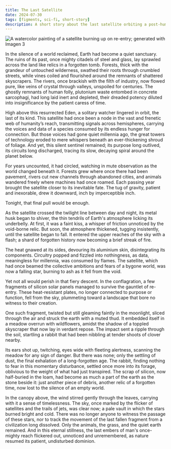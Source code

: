 ```yaml
---
title: The Last Satellite
date: 2024-07-30
tags: [figments, sci-fi, short-story]
description: A short story about the last satellite orbiting a post-human Earth and its final descent.
---
```


![A watercolor painting of a satellite burning up on re-entry; generated with Imagen 3](~/satellite.webp)

In the silence of a world reclaimed, Earth had become a quiet sanctuary. The ruins of its past, once mighty citadels of steel and glass, lay sprawled across the land like relics in a forgotten tomb. Forests, thick with the grandeur of untouched wilderness, swathed their roots through crumbled streets, while vines coiled and flourished around the remnants of shattered skyscrapers. The rivers, once brackish with the filth of industry, now flowed pure, like veins of crystal through valleys, unspoiled for centuries. The ghostly remnants of human folly, plutonium waste entombed in concrete sarcophagi, had long laid inert and depleted, their dreaded potency diluted into insignificance by the patient caress of time.

High above this resurrected Eden, a solitary watcher lingered in orbit, the last of its kind. This satellite had once been a node in the vast and frenetic web of humanity’s reach, transmitting signals across hemispheres, carrying the voices and data of a species consumed by its endless hunger for connection. But those voices had gone quiet millennia ago, the great towers of technology eroded to mere whispers beneath an ever-thickening shroud of foliage. And yet, this silent sentinel remained; its purpose long outlived, its circuits long discharged, tracing its slow, decaying spiral around the planet below.

For years uncounted, it had circled, watching in mute observation as the world changed beneath it. Forests grew where once there had been pavement, rivers cut new channels through abandoned cities, and animals wandered freely where machines had once roamed. Each passing year brought the satellite closer to its inevitable fate. The tug of gravity, patient and inexorable, drew it downward, inch by imperceptible inch.

Tonight, that final pull would be enough.

As the satellite crossed the twilight line between day and night, its metal husk began to shiver, the thin tendrils of Earth's atmosphere licking its underbelly. At first, it was a faint kiss, a whisper of friction unnoticed by the void-borne relic. But soon, the atmosphere thickened, tugging insistently, until the satellite began to fall. It entered the upper reaches of the sky with a flash; a shard of forgotten history now becoming a brief streak of fire.

The heat gnawed at its sides, devouring its aluminium skin, disintegrating its components. Circuitry popped and fizzled into nothingness, as data, meaningless for millennia, was consumed by flames. The satellite, which had once beamed the collective ambitions and fears of a bygone world, was now a falling star, burning to ash as it fell from the void.

Yet not all would perish in that fiery descent. In the conflagration, a few fragments of silicon solar panels managed to survive the gauntlet of re-entry. These heat-resistant plates, no longer connected to purpose or function, fell from the sky, plummeting toward a landscape that bore no witness to their creation.

One such fragment, twisted but still gleaming faintly in the moonlight, sliced through the air and struck the earth with a muted thud. It embedded itself in a meadow overrun with wildflowers, amidst the shadow of a toppled skyscraper that now lay in verdant repose. The impact sent a ripple through the soil, startling a rabbit that had been nibbling at tender shoots of clover nearby.

Its ears shot up, twitching, eyes wide with fleeting alertness, scanning the meadow for any sign of danger. But there was none; only the settling of dust, the final exhalation of a long-forgotten age. The rabbit, finding nothing to fear in this momentary disturbance, settled once more into its forage, oblivious to the weight of what had just transpired. The scrap of silicon, now half-buried in the loam, had become as much a part of the earth as the stone beside it: just another piece of debris, another relic of a forgotten time, now lost to the silence of an empty world.

In the canopy above, the wind stirred gently through the leaves, carrying with it a sense of timelessness. The sky, once marked by the flicker of satellites and the trails of jets, was clear now; a pale vault in which the stars burned bright and cold. There was no longer anyone to witness the passage of these stars, nor to track the movement of the last fallen fragment from a civilization long dissolved. Only the animals, the grass, and the quiet earth remained. And in this eternal stillness, the last embers of man's once-mighty reach flickered out, unnoticed and unremembered, as nature resumed its patient, undisturbed dominion.
